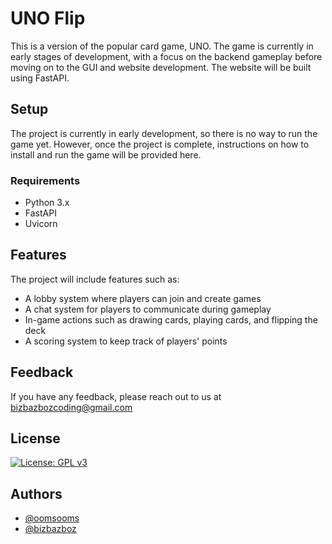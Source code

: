# UNO Flip
This is a version of the popular card game, UNO. The game is currently in early stages of development, with a focus on the backend gameplay before moving on to the GUI and website development. The website will be built using FastAPI.

## Setup
The project is currently in early development, so there is no way to run the game yet. However, once the project is complete, instructions on how to install and run the game will be provided here.

### Requirements
- Python 3.x
- FastAPI
- Uvicorn

## Features
The project will include features such as:

- A lobby system where players can join and create games
- A chat system for players to communicate during gameplay
- In-game actions such as drawing cards, playing cards, and flipping the deck
- A scoring system to keep track of players' points


## Feedback

If you have any feedback, please reach out to us at bizbazbozcoding@gmail.com


## License

[![License: GPL v3](https://img.shields.io/badge/License-GPLv3-blue.svg)](https://choosealicense.com/licenses/gpl-3.0/)

## Authors
- [@oomsooms](https://www.github.com/oomsooms)
- [@bizbazboz](https://www.github.com/bizbazboz)

